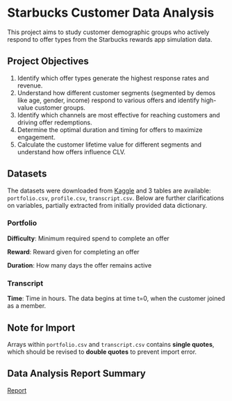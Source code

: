 
# Starbucks Customer Data Analysis

This project aims to study customer demographic groups who actively respond to offer types from the Starbucks rewards app simulation data.

## Project Objectives
1. Identify which offer types generate the highest response rates and revenue. 
2. Understand how different customer segments (segmented by demos like age, gender, income) respond to various offers and identify high-value customer groups.
3. Identify which channels are most effective for reaching customers and driving offer redemptions.
4. Determine the optimal duration and timing for offers to maximize engagement.
5. Calculate the customer lifetime value for different segments and understand how offers influence CLV.


## Datasets
The datasets were downloaded from [Kaggle](https://www.kaggle.com/datasets/ihormuliar/starbucks-customer-data) and 3 tables are available: `portfolio.csv`, `profile.csv`, `transcript.csv`. Below are further clarifications on variables, partially extracted from initially provided data dictionary. 

### Portfolio
**Difficulty**: Minimum required spend to complete an offer

**Reward**: Reward given for completing an offer

**Duration**: How many days the offer remains active

### Transcript

**Time**: Time in hours. The data begins at time t=0, when the customer joined as a member.

## Note for Import
Arrays within `portfolio.csv` and `transcript.csv` contains **single quotes**, which should be revised to **double quotes** to prevent import error.

## Data Analysis Report Summary

[Report](https://github.com/Xinx-hub-lab/starbucks_customer_data_analysis/blob/main/project_starbucks/data_analysis_report.md)



